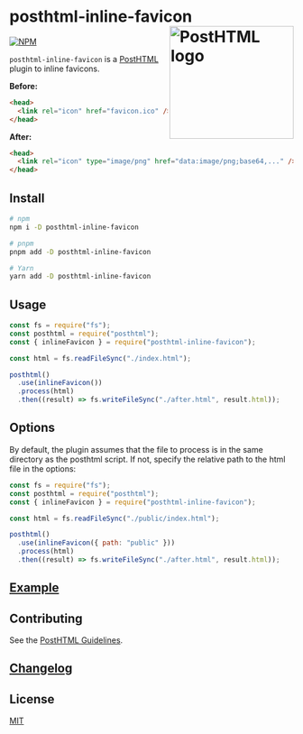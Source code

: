 # posthtml-inline-favicon <img align="right" width="220" height="200" title="PostHTML logo" src="http://posthtml.github.io/posthtml/logo.svg">

[![NPM][npm]][npm-url]

`posthtml-inline-favicon` is a [PostHTML](https://github.com/posthtml/posthtml) plugin to inline favicons.

**Before:**

```html
<head>
  <link rel="icon" href="favicon.ico" />
</head>
```

**After:**

```html
<head>
  <link rel="icon" type="image/png" href="data:image/png;base64,..." />
</head>
```

## Install

```bash
# npm
npm i -D posthtml-inline-favicon

# pnpm
pnpm add -D posthtml-inline-favicon

# Yarn
yarn add -D posthtml-inline-favicon
```

## Usage

```js
const fs = require("fs");
const posthtml = require("posthtml");
const { inlineFavicon } = require("posthtml-inline-favicon");

const html = fs.readFileSync("./index.html");

posthtml()
  .use(inlineFavicon())
  .process(html)
  .then((result) => fs.writeFileSync("./after.html", result.html));
```

## Options

By default, the plugin assumes that the file to process is in the same directory as the posthtml script. If not, specify the relative path to the html file in the options:

```js
const fs = require("fs");
const posthtml = require("posthtml");
const { inlineFavicon } = require("posthtml-inline-favicon");

const html = fs.readFileSync("./public/index.html");

posthtml()
  .use(inlineFavicon({ path: "public" }))
  .process(html)
  .then((result) => fs.writeFileSync("./after.html", result.html));
```

## [Example](example)

## Contributing

See the [PostHTML Guidelines](https://github.com/posthtml/posthtml/tree/master/docs).

## [Changelog](CHANGELOG.md)

## License

[MIT](LICENSE)

[npm]: https://img.shields.io/npm/v/posthtml-inline-favicon.svg?color=blue
[npm-url]: https://npmjs.com/package/posthtml-inline-favicon
